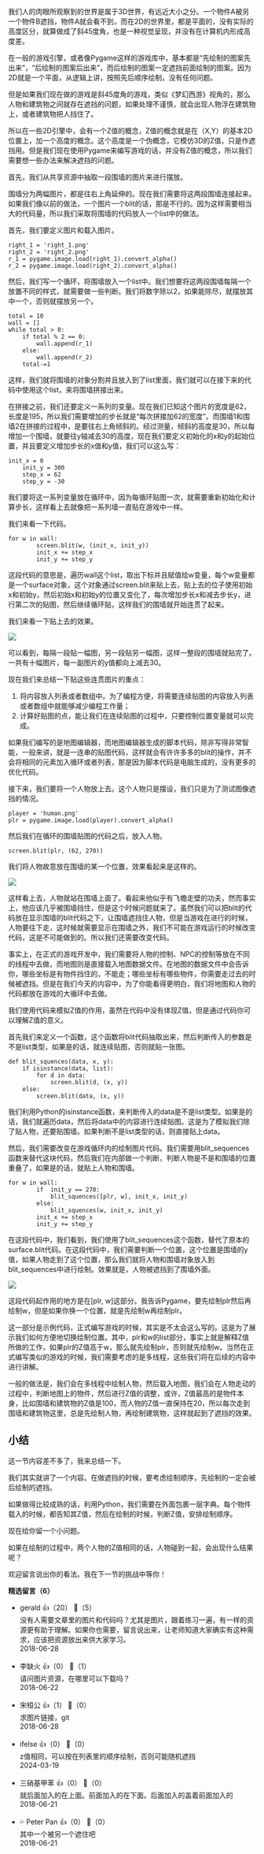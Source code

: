 我们人的肉眼所观察到的世界是属于3D世界，有远近大小之分。一个物件A被另一个物件B遮挡，物件A就会看不到，而在2D的世界里，都是平面的，没有实际的高度区分，就算做成了斜45度角，也是一种视觉呈现，并没有在计算机内形成高度差。

在一般的游戏引擎，或者像Pygame这样的游戏库中，基本都是“先绘制的图案先出来”，“后绘制的图案后出来”，而后绘制的图案一定遮挡前面绘制的图案。因为2D就是一个平面，从逻辑上讲，按照先后顺序绘制，没有任何问题。

但是如果我们现在做的游戏是斜45度角的游戏，类似《梦幻西游》视角的，那么人物和建筑物之间就存在遮挡的问题，如果处理不谨慎，就会出现人物浮在建筑物上，或者建筑物把人挡住了。

所以在一些2D引擎中，会有一个Z值的概念，Z值的概念就是在（X,Y）的基本2D位置上，加一个高度的概念。这个高度是一个伪概念，它模仿3D的Z值，只是作遮挡用。但是我们现在使用Pygame来编写游戏的话，并没有Z值的概念，所以我们需要想一些办法来解决遮挡的问题。

首先，我们从共享资源中抽取一段围墙的图片来进行摆放。

围墙分为两幅图片，都是往右上角延伸的。现在我们需要将这两段围墙连接起来。如果我们像以前的做法，一个图片一个blit的话，那是不行的。因为这样需要相当大的代码量，所以我们采取将围墙的代码放入一个list中的做法。

首先，我们要定义图片和载入图片。

```
right_1 = 'right_1.png'
right_2 = 'right_2.png'
r_1 = pygame.image.load(right_1).convert_alpha()
r_2 = pygame.image.load(right_2).convert_alpha()
```

然后，我们写一个循环，将围墙放入一个list中。我们想要将这两段围墙每隔一个放置不同的样式，就需要做一些判断。我们将数字除以2，如果能除尽，就摆放其中一个，否则就摆放另一个。

```
total = 10
wall = []
while total > 0:
    if total % 2 == 0:
        wall.append(r_1)
    else:
        wall.append(r_2)
    total-=1  

```

这样，我们就将围墙的对象分割并且放入到了list里面，我们就可以在接下来的代码中使用这个list，来将围墙拼接出来。

在拼接之前，我们还要定义一系列的变量。现在我们已知这个图片的宽度是62，长度是195，所以我们需要增加的步长就是“每次拼接加62的宽度”。而围墙1和围墙2在拼接的过程中，是要往右上角倾斜的。经过测量，倾斜的高度是30，所以每增加一个围墙，就要往y轴减去30的高度，现在我们要定义初始化的x和y的起始位置，并且要定义增加步长的x值和y值，我们可以这么写：

```
init_x = 0
    init_y = 300
    step_x = 62
    step_y = -30
```

我们要将这一系列变量放在循环中，因为每循环贴图一次，就需要重新初始化和计算步长，这样看上去就像把一系列墙一直贴在游戏中一样。

我们来看一下代码。

```
for w in wall:
        screen.blit(w, (init_x, init_y))
        init_x += step_x
        init_y += step_y
```

这段代码的意思是，遍历wall这个list，取出下标并且赋值给w变量，每个w变量都是一个surface对象，这个对象通过screen.blit来贴上去，贴上去的位子使用初始x和初始y，然后初始x和初始y的位置又变化了，每次增加步长x和减去步长y，进行第二次的贴图，然后继续循环贴，这样我们的围墙就开始连贯了起来。

我们来看一下贴上去的效果。

![](https://static001.geekbang.org/resource/image/5e/91/5e15bd7c6cff5c0ff0080090ae1cc391.jpg?wh=830%2A654)

可以看到，每隔一段贴一幅图，另一段贴另一幅图，这样一整段的围墙就贴完了。一共有十幅图片，每一副图片的y值都向上减去30。

现在我们来总结一下贴这些连贯图片的重点：

1. 将内容放入列表或者数组中。为了编程方便，将需要连续贴图的内容放入列表或者数组中就能够减少编程工作量；
2. 计算好贴图的点，能让我们在连续贴图的过程中，只要控制位置变量就可以完成。

如果我们编写的是地图编辑器，而地图编辑器生成的脚本代码，除非写得非常智能，一般来讲，就是一连串的贴图代码，这样就会有许许多多的blit的操作，并不会将相同的元素加入循环或者列表，那是因为脚本代码是电脑生成的，没有更多的优化代码。

接下来，我们要将一个人物放上去。这个人物只是摆设，我们只是为了测试图像遮挡的情况。

```
player = 'human.png'
plr = pygame.image.load(player).convert_alpha()
```

然后我们在循环的围墙贴图的代码之后，放入人物。

```
screen.blit(plr, (62, 270))
```

我们将人物故意放在围墙的某一个位置，效果看起来是这样的。

![](https://static001.geekbang.org/resource/image/32/a4/32e01951e1b5d28ec1cd0a616b9019a4.jpg?wh=830%2A654)

这样看上去，人物就站在围墙上面了。看起来他似乎有飞檐走壁的功夫，然而事实上，他应该几乎被围墙挡住，但是这个时候问题就来了。虽然我们可以把blit的代码放在显示围墙的blit代码之下，让围墙遮挡住人物，但是当游戏在进行的时候，人物要往下走，这时候就需要显示在围墙之外，我们不可能在游戏运行的时候改变代码，这是不可能做到的。所以我们还需要改变代码。

事实上，在正式的游戏开发中，我们需要将人物的控制、NPC的控制等放在不同的线程中去做，而地图则是直接载入地图数据文件。在地图的数据文件中会告诉你，哪些坐标是有物件挡住的，不能走；哪些坐标有哪些物件，你需要走过去的时候被遮挡。但是在我们今天的内容中，为了你能看得更明白，我们将地图和人物的代码都放在游戏的大循环中去做。

我们使用代码来模拟Z值的作用，虽然在代码中没有体现Z值，但是通过代码你可以理解Z值的意义。

首先我们来定义一个函数，这个函数将blit代码抽取出来，然后判断传入的参数是不是list类型，如果是的话，就连续贴图，否则就贴一张图。

```
def blit_squences(data, x, y):
    if isinstance(data, list):
        for d in data:
            screen.blit(d, (x, y))
    else:
        screen.blit(data, (x, y))  
```

我们利用Python的isinstance函数，来判断传入的data是不是list类型。如果是的话，我们就遍历data，然后将data中的内容进行连续贴图。这是为了模拟我们除了贴人物，还要贴围墙。如果判断不是list类型的话，则直接贴上data。

然后，我们需要改变在游戏循环内的绘制图片代码。我们需要用blit\_sequences函数来替代这块代码，然后我们在内部做一个判断，判断人物是不是和围墙的位置重叠了，如果是的话，就贴上人物和围墙。

```
for w in wall:
        if  init_y == 270:
            blit_squences([plr, w], init_x, init_y)
        else:
            blit_squences(w, init_x, init_y)
        init_x += step_x
        init_y += step_y
```

在这段代码中，我们看到，我们使用了blit\_sequences这个函数，替代了原本的surface.blit代码。在这段代码中，我们需要判断一个位置，这个位置是围墙的y值，如果人物走到了这个位置，那么我们就将人物和围墙对象放入到blit\_sequences中进行绘制。效果就是，人物被遮挡到了围墙外面。

![](https://static001.geekbang.org/resource/image/5d/1f/5d4eb9552dce19be5a8b184fe347391f.jpg?wh=830%2A654)

这段代码起作用的地方是在\[plr, w]这部分。我告诉Pygame，要先绘制plr然后再绘制w，但是如果你换一个位置，就是先绘制w再绘制plr。

这一部分是示例代码，正式编写游戏的时候，其实是不太会这么写的。这是为了展示我们如何方便地切换绘制位置。其中，plr和w的list部分，事实上就是解释Z值所做的工作，如果plr的Z值高于w，那么就先绘制plr，否则就先绘制w。当然在正式编写类似的游戏的时候，我们需要考虑的是多线程，这些我们将在后续的内容中进行讲解。

一般的做法是，我们会在多线程中绘制人物，然后载入地图，我们会在人物走动的过程中，判断地图上的物件，然后进行Z值的调整，或许，Z值最高的是物件本身，比如围墙和建筑物的Z值是100，而人物的Z值一直保持在20，所以每次走到围墙和建筑物这里，总是先绘制人物，再绘制建筑物，这样就起到了遮挡的效果。

## 小结

这一节内容差不多了，我来总结一下。

我们其实就讲了一个内容。在做遮挡的时候，要考虑绘制顺序，先绘制的一定会被后绘制的遮挡。

如果做得比较成熟的话，利用Python，我们需要在外面包裹一层字典。每个物件载入的时候，都告知其Z值，然后在绘制的时候，判断Z值，安排绘制顺序。

现在给你留一个小问题。

如果在绘制的过程中，两个人物的Z值相同的话，人物碰到一起，会出现什么结果呢？

欢迎留言说出你的看法。我在下一节的挑战中等你！
<div><strong>精选留言（6）</strong></div><ul>
<li><span>gerald</span> 👍（20） 💬（5）<div>没有人需要文章里的图片和代码吗？尤其是图片，跟着练习一遍，有一样的资源更有助于理解。如果你也需要，留言说出来，让老师知道大家确实有这种需求，应该把资源放出来供大家学习。</div>2018-06-28</li><br/><li><span>李缺火</span> 👍（0） 💬（1）<div>请问图片资源，在哪里可以下载吗？</div>2018-06-22</li><br/><li><span>宋桓公</span> 👍（1） 💬（0）<div>求图片链接，git</div>2018-06-28</li><br/><li><span>ifelse</span> 👍（0） 💬（0）<div>z值相同，可以按在列表里的顺序绘制，否则可能随机遮挡</div>2024-03-19</li><br/><li><span>三硝基甲苯</span> 👍（0） 💬（0）<div>就后面加入的在上面。前面加入的在下面。后面加入的盖着前面加入的</div>2018-06-21</li><br/><li><span>💦 Peter Pan</span> 👍（0） 💬（0）<div>其中一个被另一个遮住吧</div>2018-06-21</li><br/>
</ul>